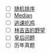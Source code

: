 - [ ] [随机排序](http://acm.ecnu.edu.cn/problem/2896/)
- [ ] [Median](http://acm.ecnu.edu.cn/problem/2654/)
- [ ] [逃课吃鸡](http://acm.ecnu.edu.cn/problem/3368/)
- [ ] [林吉吉的野望](http://acm.ecnu.edu.cn/problem/3350/)
- [ ] [皇后问题](http://acm.ecnu.edu.cn/problem/3346/)
- [ ] 历年真题

